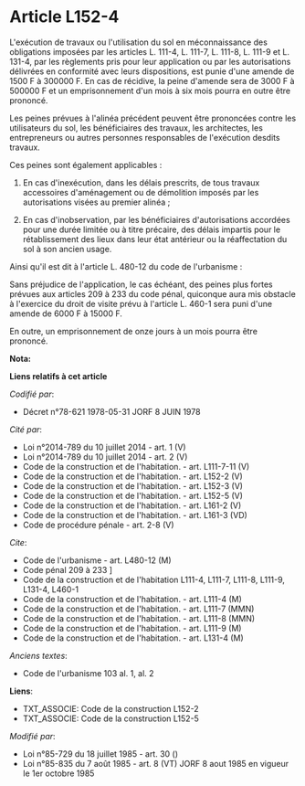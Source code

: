 # Article L152-4

L'exécution de travaux ou l'utilisation du sol en méconnaissance des obligations imposées par les articles L. 111-4, L.
111-7, L. 111-8, L. 111-9 et L. 131-4, par les règlements pris pour leur application ou par les autorisations délivrées en
conformité avec leurs dispositions, est punie d'une amende de 1500 F à 300000 F. En cas de récidive, la peine d'amende sera
de 3000 F à 500000 F et un emprisonnement d'un mois à six mois pourra en outre être prononcé.

Les peines prévues à l'alinéa précédent peuvent être prononcées contre les utilisateurs du sol, les bénéficiaires des
travaux, les architectes, les entrepreneurs ou autres personnes responsables de l'exécution desdits travaux.

Ces peines sont également applicables :

1. En cas d'inexécution, dans les délais prescrits, de tous travaux accessoires d'aménagement ou de démolition imposés par
les autorisations visées au premier alinéa ;

2. En cas d'inobservation, par les bénéficiaires d'autorisations accordées pour une durée limitée ou à titre précaire, des
délais impartis pour le rétablissement des lieux dans leur état antérieur ou la réaffectation du sol à son ancien usage.

Ainsi qu'il est dit à l'article L. 480-12 du code de l'urbanisme :

Sans préjudice de l'application, le cas échéant, des peines plus fortes prévues aux articles 209 à 233 du code pénal,
quiconque aura mis obstacle à l'exercice du droit de visite prévu à l'article L. 460-1 sera puni d'une amende de 6000 F à
15000 F.

En outre, un emprisonnement de onze jours à un mois pourra être prononcé.

**Nota:**



**Liens relatifs à cet article**

_Codifié par_:

  - Décret n°78-621 1978-05-31 JORF 8 JUIN 1978

_Cité par_:

  - Loi n°2014-789 du 10 juillet 2014 - art. 1 (V)
  - Loi n°2014-789 du 10 juillet 2014 - art. 2 (V)
  - Code de la construction et de l'habitation. - art. L111-7-11 (V)
  - Code de la construction et de l'habitation. - art. L152-2 (V)
  - Code de la construction et de l'habitation. - art. L152-3 (V)
  - Code de la construction et de l'habitation. - art. L152-5 (V)
  - Code de la construction et de l'habitation. - art. L161-2 (V)
  - Code de la construction et de l'habitation. - art. L161-3 (VD)
  - Code de procédure pénale - art. 2-8 (V)

_Cite_:

  - Code de l'urbanisme - art. L480-12 (M)
  - Code pénal 209 à 233 ]
  - Code de la construction et de l'habitation L111-4, L111-7, L111-8, L111-9, L131-4, L460-1
  - Code de la construction et de l'habitation. - art. L111-4 (M)
  - Code de la construction et de l'habitation. - art. L111-7 (MMN)
  - Code de la construction et de l'habitation. - art. L111-8 (MMN)
  - Code de la construction et de l'habitation. - art. L111-9 (M)
  - Code de la construction et de l'habitation. - art. L131-4 (M)

_Anciens textes_:

  - Code de l'urbanisme 103 al. 1, al. 2

**Liens**:

  - TXT_ASSOCIE: Code de la construction L152-2
  - TXT_ASSOCIE: Code de la construction L152-5

_Modifié par_:

  - Loi n°85-729 du 18 juillet 1985 - art. 30 ()
  - Loi n°85-835 du 7 août 1985 - art. 8 (VT) JORF 8 aout 1985 en vigueur le 1er    octobre 1985
